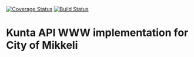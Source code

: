 [![Coverage Status](https://coveralls.io/repos/github/Metatavu/kunta-api-www-mikkeli/badge.svg?branch=develop)](https://coveralls.io/github/Metatavu/kunta-api-www-mikkeli?branch=develop)
[![Build Status](https://travis-ci.org/Metatavu/kunta-api-www-mikkeli.svg?branch=develop)](https://travis-ci.org/Metatavu/kunta-api-www-mikkeli)
# Kunta API WWW implementation for City of Mikkeli
